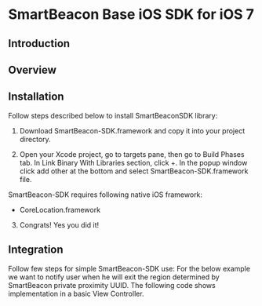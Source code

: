 SmartBeacon Base iOS SDK for iOS 7
====================

Introduction
--------------------


Overview
--------------------


Installation
--------------------

Follow steps described below to install SmartBeaconSDK library:

1. Download SmartBeacon-SDK.framework and copy it into your project directory.

2. Open your Xcode project, go to targets pane, then go to Build Phases tab. In Link Binary With Libraries section, click +. In the popup window click add other at the bottom and select SmartBeacon-SDK.framework file.

SmartBeacon-SDK requires following native iOS framework:
* CoreLocation.framework

3. Congrats! Yes you did it!


Integration
--------------------

Follow few steps for simple SmartBeacon-SDK use:
For the below example we want to notify user when he will exit the region determined by SmartBeacon private proximity UUID.
The following code shows implementation in a basic View Controller.

